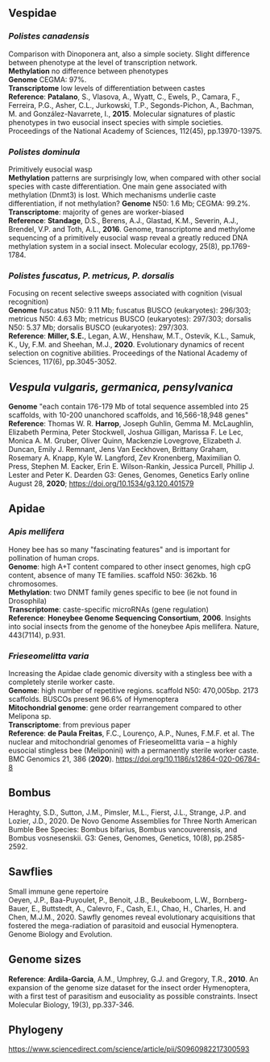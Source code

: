 ## Vespidae

### *Polistes canadensis*
Comparison with Dinoponera ant, also a simple society. Slight difference between phenotype at the level of transcription network.   
**Methylation** no difference between phenotypes  
**Genome** CEGMA: 97%.  
**Transcriptome** low levels of differentiation between castes  
**Reference**: **Patalano**, S., Vlasova, A., Wyatt, C., Ewels, P., Camara, F., Ferreira, P.G., Asher, C.L., Jurkowski, T.P., Segonds-Pichon, A., Bachman, M. and González-Navarrete, I., **2015**. Molecular signatures of plastic phenotypes in two eusocial insect species with simple societies. Proceedings of the National Academy of Sciences, 112(45), pp.13970-13975.  

### *Polistes dominula*
Primitively eusocial wasp  
**Methylation** patterns are surprisingly low, when compared with other social species with caste differentiation. One main gene associated with methylation (Dnmt3) is lost. Which mechanisms underlie caste differentiation, if not methylation?
**Genome** N50: 1.6 Mb; CEGMA: 99.2%.   
**Transcriptome**: majority of genes are worker-biased  
**Reference**: **Standage**, D.S., Berens, A.J., Glastad, K.M., Severin, A.J., Brendel, V.P. and Toth, A.L., **2016**. Genome, transcriptome and methylome sequencing of a primitively eusocial wasp reveal a greatly reduced DNA methylation system in a social insect. Molecular ecology, 25(8), pp.1769-1784.  


### *Polistes fuscatus, P. metricus, P. dorsalis*
Focusing on recent selective sweeps associated with cognition (visual recognition)  
**Genome** fuscatus N50: 9.11 Mb; fuscatus BUSCO (eukaryotes): 296/303; metricus N50: 4.63 Mb; metricus BUSCO (eukaryotes): 297/303; dorsalis N50: 5.37 Mb; dorsalis BUSCO (eukaryotes): 297/303.   
**Reference**: **Miller, S.E.**, Legan, A.W., Henshaw, M.T., Ostevik, K.L., Samuk, K., Uy, F.M. and Sheehan, M.J., **2020**. Evolutionary dynamics of recent selection on cognitive abilities. Proceedings of the National Academy of Sciences, 117(6), pp.3045-3052. 

## *Vespula vulgaris, germanica, pensylvanica*  
**Genome** "each contain 176-179 Mb of total sequence assembled into 25 scaffolds, with 10-200 unanchored scaffolds, and 16,566-18,948 genes"   
**Reference**: Thomas W. R. **Harrop**, Joseph Guhlin, Gemma M. McLaughlin, Elizabeth Permina, Peter Stockwell, Joshua Gilligan, Marissa F. Le Lec, Monica A. M. Gruber, Oliver Quinn, Mackenzie Lovegrove, Elizabeth J. Duncan, Emily J. Remnant, Jens Van Eeckhoven, Brittany Graham, Rosemary A. Knapp, Kyle W. Langford, Zev Kronenberg, Maximilian O. Press, Stephen M. Eacker, Erin E. Wilson-Rankin, Jessica Purcell, Phillip J. Lester and Peter K. Dearden
G3: Genes, Genomes, Genetics Early online August 28, **2020**; https://doi.org/10.1534/g3.120.401579 


## Apidae

### *Apis mellifera*
Honey bee has so many "fascinating features" and is important for pollination of human crops.   
**Genome**: high A+T content compared to other insect genomes, high cpG content, absence of many TE families. scaffold N50: 362kb. 16 chromosomes.  
**Methylation**: two DNMT family genes specific to bee (ie not found in Drosophila)  
**Transcriptome**: caste-specific microRNAs (gene regulation)  
**Reference**: **Honeybee Genome Sequencing Consortium**, **2006**. Insights into social insects from the genome of the honeybee Apis mellifera. Nature, 443(7114), p.931.

### *Frieseomelitta varia*
Increasing the Apidae clade genomic diversity with a stingless bee with a completely sterile worker caste.   
**Genome**: high number of repetitive regions. scaffold N50: 470,005bp. 2173 scaffolds. BUSCOs present 96.6% of Hymenoptera  
**Mitochondrial genome**: gene order rearrangement compared to other Melipona sp.    
**Transcriptome**: from previous paper  
**Reference**: **de Paula Freitas**, F.C., Lourenço, A.P., Nunes, F.M.F. et al. The nuclear and mitochondrial genomes of Frieseomelitta varia – a highly eusocial stingless bee (Meliponini) with a permanently sterile worker caste. BMC Genomics 21, 386 (**2020**). https://doi.org/10.1186/s12864-020-06784-8

## Bombus
Heraghty, S.D., Sutton, J.M., Pimsler, M.L., Fierst, J.L., Strange, J.P. and Lozier, J.D., 2020. De Novo Genome Assemblies for Three North American Bumble Bee Species: Bombus bifarius, Bombus vancouverensis, and Bombus vosnesenskii. G3: Genes, Genomes, Genetics, 10(8), pp.2585-2592.

## Sawflies
Small immune gene repertoire  
Oeyen, J.P., Baa-Puyoulet, P., Benoit, J.B., Beukeboom, L.W., Bornberg-Bauer, E., Buttstedt, A., Calevro, F., Cash, E.I., Chao, H., Charles, H. and Chen, M.J.M., 2020. Sawfly genomes reveal evolutionary acquisitions that fostered the mega-radiation of parasitoid and eusocial Hymenoptera. Genome Biology and Evolution.


## Genome sizes
**Reference**: **Ardila‐Garcia**, A.M., Umphrey, G.J. and Gregory, T.R., **2010**. An expansion of the genome size dataset for the insect order Hymenoptera, with a first test of parasitism and eusociality as possible constraints. Insect Molecular Biology, 19(3), pp.337-346.

## Phylogeny
https://www.sciencedirect.com/science/article/pii/S0960982217300593
